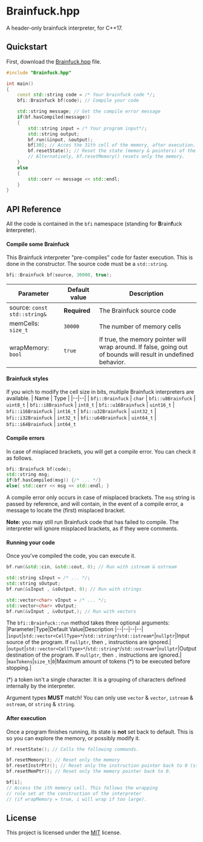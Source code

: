 

# Brainfuck.hpp
A header-only brainfuck interpreter, for C++17.


## Quickstart
First, download the [Brainfuck.hpp](include/Brainfuck.hpp) file.
```cpp
#include "Brainfuck.hpp"

int main()
{
    const std::string code = /* Your brainfuck code */;
    bfi::Brainfuck bf(code); // Compile your code

    std::string message; // Get the compile error message
    if(bf.hasCompiled(message))
    {
        std::string input = /* Your program input*/;
        std::string output;
        bf.run(&input, &output);
        bf[30]; // Acces the 31th cell of the memory, after execution.
        bf.resetState(); // Reset the state (memory & pointers) of the interpreter.
        // Alternatively, bf.resetMemory() resets only the memory.
    }
    else
    {
        std::cerr << message << std::endl;
    }
}

```


## API Reference
All the code is contained in the `bfi` namespace (standing for **B**rain**f**uck **i**nterpreter).
#### Compile some Brainfuck
This Brainfuck interpreter "pre-compiles" code for faster execution. This is done in the constructor. The source code must be a `std::string`.
```C++
bfi::Brainfuck bf(source, 30000, true);
```
|Parameter|Default value|Description|
|--|--|--|
|source: `const std::string&`| **Required** |The Brainfuck source code
|memCells: `size_t`| `30000`| The number of memory cells
|wrapMemory: `bool`|`true`| If true, the memory pointer will wrap around. If false, going out of bounds will result in undefined behavior.

#### Brainfuck styles
If you wich to modify the cell size in bits, multiple Brainfuck interpreters are available.
| Name | Type |
|--|--|
| `bfi::Brainfuck` | `char`
| `bfi::u8Brainfuck` | `uint8_t`
| `bfi::i8Brainfuck` | `int8_t`
| `bfi::u16Brainfuck` | `uint16_t`
| `bfi::i16Brainfuck` | `int16_t`
| `bfi::u32Brainfuck` | `uint32_t`
| `bfi::i32Brainfuck` | `int32_t`
| `bfi::u64Brainfuck` | `uint64_t`
| `bfi::i64Brainfuck` | `int64_t`

#### Compile errors
In case of misplaced brackets, you will get a compile error. You can check it as follows.
```cpp
bfi::Brainfuck bf(code);
std::string msg;
if(bf.hasCompiled(msg)) {/* ... */}
else{ std::cerr << msg << std::endl; }
```
A compile error only occurs in case of misplaced brackets. The `msg` string is passed by reference, and will contain, in the event of a compile error, a message to locate the (first) misplaced bracket.

**Note:** you may still run Brainfuck code that has failed to compile. The interpreter will ignore misplaced brackets, as if they were comments.
#### Running your code
Once you've compiled the code, you can execute it.
```cpp
bf.run(&std::cin, &std::cout, 0); // Run with istream & ostream

std::string sInput = /* ... */;
std::string sOutput;
bf.run(&sInput , &sOutput, 0); // Run with strings

std::vector<char> vInput = /* ... */;
std::vector<char> vOutput;
bf.run(&vInput , &vOutput,); // Run with vectors
```
The `bfi::Brainfuck::run` method takes three optional arguments:
|Parameter|Type|Default Value|Description
|--|--|--|--|
|`input`|`std::vector<CellType>*`/`std::string*`/`std::istream*`|`nullptr`|Input source of the program. If `nullptr`, then `,` instructions are ignored.|
|`output`|`std::vector<CellType>*`/`std::string*`/`std::ostream*`|`nullptr`|Output destination of the program. If `nullptr`, then `.` instructions are ignored.|
|`maxTokens`|`size_t`|`0`|Maximum amount of tokens (*) to be executed before stopping.|

(*) a token isn't a single character. It is a grouping of characters defined internally by the interpreter.

Argument types **MUST** match! You can only use `vector` & `vector`, `istream` & `ostream`, or `string` & `string`.

#### After execution
Once a program finishes running, its state is **not** set back to default. This is so you can explore the memory, or possibly modify it.
```cpp
bf.resetState(); // Calls the following commands.

bf.resetMemory(); // Reset only the memory
bf.resetInstrPtr(); // Reset only the instruction pointer back to 0 (start of program).
bf.resetMemPtr(); // Reset only the memory pointer back to 0.

bf[i];
// Access the ith memory cell. This follows the wrapping
// rule set at the construction of the interpreter
// (if wrapMemory = true, i will wrap if too large).
```

## License

This project is licensed under the [MIT](https://choosealicense.com/licenses/mit/) license.